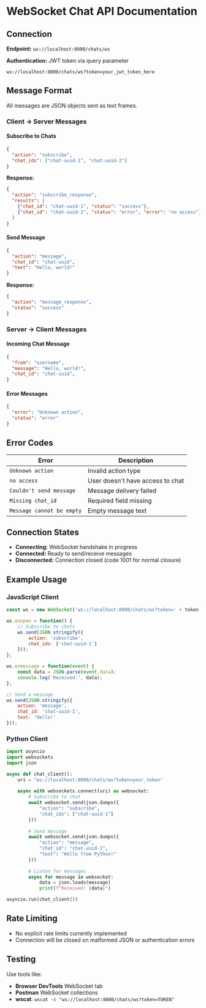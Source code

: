 # WebSocket Chat API Documentation

## Connection

**Endpoint:** `ws://localhost:8000/chats/ws`

**Authentication:** JWT token via query parameter

```
ws://localhost:8000/chats/ws?token=your_jwt_token_here
```

## Message Format

All messages are JSON objects sent as text frames.

### Client → Server Messages

#### Subscribe to Chats
```json
{
  "action": "subscribe",
  "chat_ids": ["chat-uuid-1", "chat-uuid-2"]
}
```

**Response:**
```json
{
  "action": "subscribe_response",
  "results": [
    {"chat_id": "chat-uuid-1", "status": "success"},
    {"chat_id": "chat-uuid-2", "status": "error", "error": "no access"}
  ]
}
```

#### Send Message
```json
{
  "action": "message",
  "chat_id": "chat-uuid",
  "text": "Hello, world!"
}
```

**Response:**
```json
{
  "action": "message_response",
  "status": "success"
}
```

### Server → Client Messages

#### Incoming Chat Message
```json
{
  "from": "username",
  "message": "Hello, world!",
  "chat_id": "chat-uuid",
}
```

#### Error Messages
```json
{
  "error": "Unknown action",
  "status": "error"
}
```

## Error Codes

| Error | Description |
|-------|-------------|
| `Unknown action` | Invalid action type |
| `no access` | User doesn't have access to chat |
| `Couldn't send message` | Message delivery failed |
| `Missing chat_id` | Required field missing |
| `Message cannot be empty` | Empty message text |

## Connection States

- **Connecting:** WebSocket handshake in progress
- **Connected:** Ready to send/receive messages
- **Disconnected:** Connection closed (code 1001 for normal closure)

## Example Usage

### JavaScript Client
```javascript
const ws = new WebSocket('ws://localhost:8000/chats/ws?token=' + token);

ws.onopen = function() {
    // Subscribe to chats
    ws.send(JSON.stringify({
        action: 'subscribe',
        chat_ids: ['chat-uuid-1']
    }));
};

ws.onmessage = function(event) {
    const data = JSON.parse(event.data);
    console.log('Received:', data);
};

// Send a message
ws.send(JSON.stringify({
    action: 'message',
    chat_id: 'chat-uuid-1',
    text: 'Hello!'
}));
```

### Python Client
```python
import asyncio
import websockets
import json

async def chat_client():
    uri = "ws://localhost:8000/chats/ws?token=your_token"
    
    async with websockets.connect(uri) as websocket:
        # Subscribe to chat
        await websocket.send(json.dumps({
            "action": "subscribe",
            "chat_ids": ["chat-uuid-1"]
        }))
        
        # Send message
        await websocket.send(json.dumps({
            "action": "message", 
            "chat_id": "chat-uuid-1",
            "text": "Hello from Python!"
        }))
        
        # Listen for messages
        async for message in websocket:
            data = json.loads(message)
            print(f"Received: {data}")

asyncio.run(chat_client())
```

## Rate Limiting

- No explicit rate limits currently implemented
- Connection will be closed on malformed JSON or authentication errors

## Testing

Use tools like:
- **Browser DevTools** WebSocket tab
- **Postman** WebSocket collections  
- **wscat**: `wscat -c "ws://localhost:8000/chats/ws?token=TOKEN"`